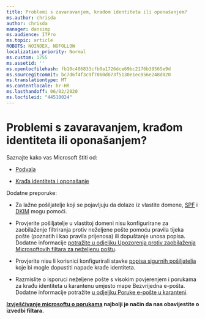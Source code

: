 ```yaml
---
title: Problemi s zavaravanjem, krađom identiteta ili oponašanjem?
ms.author: chrisda
author: chrisda
manager: dansimp
ms.audience: ITPro
ms.topic: article
ROBOTS: NOINDEX, NOFOLLOW
localization_priority: Normal
ms.custom: 1755
ms.assetid: ''
ms.openlocfilehash: fb10c486833cfb0a1726dce69bc2176b39565e9d
ms.sourcegitcommit: bc7d6f4f3c9f7060d073f5130e1ec856e248d020
ms.translationtype: MT
ms.contentlocale: hr-HR
ms.lasthandoff: 06/02/2020
ms.locfileid: "44510024"
---
```

# <a name="issues-with-spoofing-phishing-or-impersonation"></a>Problemi s zavaravanjem, krađom identiteta ili oponašanjem?

Saznajte kako vas Microsoft štiti od:

- [Podvala](https://docs.microsoft.com/microsoft-365/security/office-365-security/anti-spoofing-protection)

- [Krađa identiteta i oponašanje](https://docs.microsoft.com/microsoft-365/security/office-365-security/atp-anti-phishing)

Dodatne preporuke:

- Za lažne pošiljatelje koji se pojavljuju da dolaze iz vlastite domene, [SPF](https://docs.microsoft.com/microsoft-365/security/office-365-security/set-up-spf-in-office-365-to-help-prevent-spoofing) i [DKIM](https://docs.microsoft.com/microsoft-365/security/office-365-security/use-dkim-to-validate-outbound-email) mogu pomoći.

- Provjerite pošiljatelje u vlastitoj domeni nisu konfigurirane za zaobilaženje filtriranja protiv neželjene pošte pomoću pravila tijeka pošte (poznatih i kao pravila prijenosa) ili dopuštanje unosa popisa. Dodatne informacije [potražite u odjeljku Upozorenja protiv zaobilaženja Microsoftovih filtara za neželjenu poštu](https://docs.microsoft.com/exchange/troubleshoot/antispam/cautions-against-bypassing-spam-filters).

- Provjerite nisu li korisnici konfigurirali stavke [popisa sigurnih pošiljatelja](https://support.office.com/article/BE1BAEA0-BEAB-4A30-B968-9004332336CE) koje bi mogle dopustiti napade krađe identiteta.

- Razmislite o isporuci neželjene pošte s visokim povjerenjem i porukama za krađu identiteta u karantenu umjesto mape Bezvrijedna e-pošta. Dodatne informacije potražite [u odjeljku Poruke e-pošte u karanteni](https://docs.microsoft.com/microsoft-365/security/office-365-security/quarantine-email-messages).

**[Izvješćivanje microsoftu o porukama](https://support.office.com/article/b5caa9f1-cdf3-4443-af8c-ff724ea719d2) najbolji je način da nas obavijestite o izvedbi filtara.**
